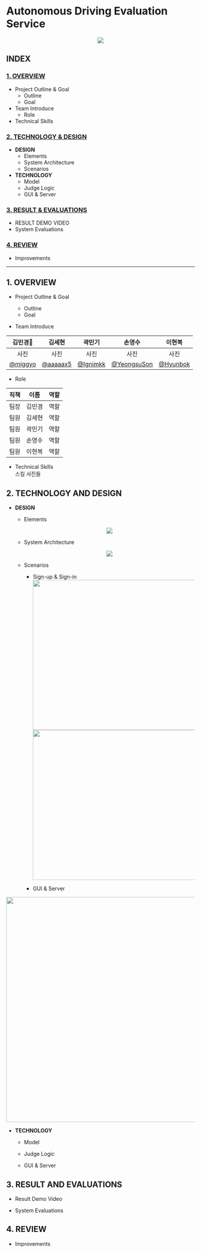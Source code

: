 # __Autonomous Driving Evaluation Service__

<p align="center">
<img src="https://github.com/addinedu-ros-5th/deeplearning-repo-3/assets/163129674/6dfc2218-1272-43a0-bf6d-095c253efb9f" >
</p>

## **INDEX**

### [1. OVERVIEW](#1-overview)
* Project Outline & Goal
    * Outline
    * Goal
* Team Introduce
    * Role
* Technical Skills

### [2. TECHNOLOGY & DESIGN](#2-technology-and-design)
* **DESIGN**
  * Elements
  * System Architecture
  * Scenarios
* **TECHNOLOGY**
  * Model
  * Judge Logic
  * GUI & Server

### [3. RESULT & EVALUATIONS](#3-result-and-evaluations)
* RESULT DEMO VIDEO
* System Evaluations

### [4. REVIEW](#4-review)
* Improvements  

---  

## 1. OVERVIEW
* Project Outline & Goal  
    * Outline
    * Goal

* Team Introduce  

|김민경👑|김세현|곽민기|손영수|이현복|
|:------:|:---:|:---:|:---:|:---:|
|사진|사진|사진|사진|사진|
|[@miggyo](https://github.com/miggyo)|[@aaaaax5](https://github.com/aaaaax5)|[@Ignimkk](https://github.com/Ignimkk)|[@YeongsuSon](https://github.com/ysu0415)|[@Hyunbok](https://github.com/HyunExample)|

* Role 
    
|직책|이름|역할|
|:------:|:---:|:---:|
|팀장|김민경|역할|
|팀원|김세현|역할|
|팀원|곽민기|역할|
|팀원|손영수|역할|
|팀원|이현복|역할|  

* Technical Skills  
스킬 사진들

## 2. TECHNOLOGY AND DESIGN  
* **DESIGN**
  * Elements
    <p align="center">
    <img src="https://github.com/addinedu-ros-5th/deeplearning-repo-3/assets/163129674/b4315a3c-d8c5-459a-9f3a-f2bb5553f001" >
    </p>
  
  * System Architecture
    <p align="center">
    <img src="https://github.com/addinedu-ros-5th/deeplearning-repo-3/assets/163129674/8a9b88a5-8a1e-4261-823a-b6147984337f" >
    </p>

  * Scenarios
    * Sign-up & Sign-in  
<img src="https://github.com/addinedu-ros-5th/deeplearning-repo-3/assets/163129674/3a77811b-8734-4344-9406-bb51e6c18f53" width=450 height=400>  <img src="https://github.com/addinedu-ros-5th/deeplearning-repo-3/assets/163129674/b054811f-d711-4a6c-8bb6-21146f1fb481" width=450 height=400>  

    * GUI & Server  
<p align="center">
<img src="https://github.com/addinedu-ros-5th/deeplearning-repo-3/assets/163129674/6b13fa5c-53b3-413f-aeaa-4e2a0adf96a4" width=900 height=600 >
</p>

    
* **TECHNOLOGY**
  * Model
 
  * Judge Logic
 
  * GUI & Server
 
## 3. RESULT AND EVALUATIONS
* Result Demo Video

* System Evaluations

## 4. REVIEW
* Improvements
